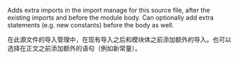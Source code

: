 Adds extra imports in the import manage for this source file, after the existing imports
and before the module body.
Can optionally add extra statements \(e.g. new constants\) before the body as well.

在此源文件的导入管理中，在现有导入之后和模块体之前添加额外的导入。也可以选择在正文之前添加额外的语句（例如新常量）。